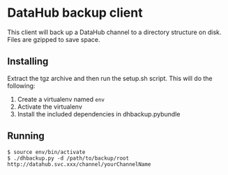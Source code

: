 
# DataHub backup client

This client will back up a DataHub channel to a directory structure on disk.  Files are gzipped to save space.

## Installing

Extract the tgz archive and then run the setup.sh script.  This will do the following:

1. Create a virtualenv named `env`
2. Activate the virtualenv
3. Install the included dependencies in dhbackup.pybundle

## Running

```
$ source env/bin/activate
$ ./dhbackup.py -d /path/to/backup/root http://datahub.svc.xxx/channel/yourChannelName
```